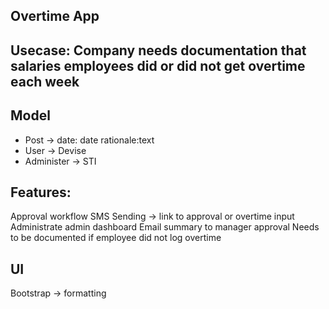 ## Overtime App

## Usecase: Company needs documentation that salaries employees did or did not get overtime each week

## Model
- Post -> date: date rationale:text
- User -> Devise
- Administer -> STI

## Features:
Approval workflow
SMS Sending -> link to approval or overtime input
Administrate admin dashboard
Email summary to manager approval
Needs to be documented if employee did not log overtime

## UI
Bootstrap -> formatting
